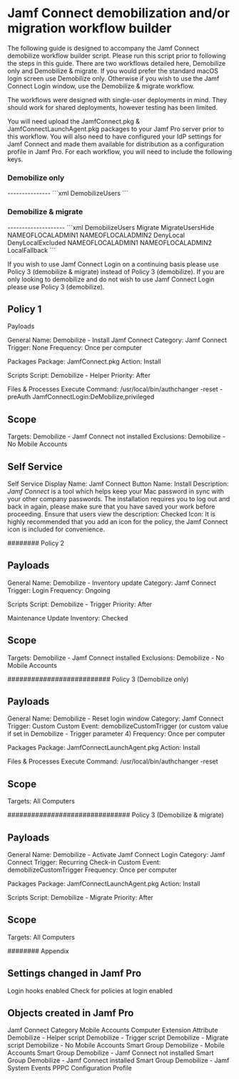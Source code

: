 <h1>Jamf Connect demobilization and/or migration workflow builder</h1>

The following guide is designed to accompany the Jamf Connect demobilize workflow builder script. Please run this script prior to following the steps in this guide. There are two workflows detailed here, Demobilize only and Demobilize & migrate. If you would prefer the standard macOS login screen use Demobilize only. Otherwise if you wish to use the Jamf Connect Login window, use the Demobilize & migrate workflow.

The workflows were designed with single-user deployments in mind. They should work for shared deployments, however testing has been limited.

You will need upload the JamfConnect.pkg & JamfConnectLaunchAgent.pkg packages to your Jamf Pro server prior to this workflow. You will also need to have configured your IdP settings for Jamf Connect and made them available for distribution as a configuration profile in Jamf Pro. For each workflow, you will need to include the following keys.

<h3>Demobilize only</h3>
---------------
```xml
<key>DemobilizeUsers</key>
	<true/>
```

<h3>Demobilize & migrate</h3>
--------------------
```xml
<key>DemobilizeUsers</key>
	<true/>
<key>Migrate</key>
	<true/>
<key>MigrateUsersHide</key>
	<array>
		<string>NAMEOFLOCALADMIN1</string>
		<string>NAMEOFLOCALADMIN2</string>
	</array>
<key>DenyLocal</key>
	<true/>
<key>DenyLocalExcluded</key>
	<array>
		<string>NAMEOFLOCALADMIN1</string>
		<string>NAMEOFLOCALADMIN2</string>
	</array>
<key>LocalFallback</key>
	<true/>
```

If you wish to use Jamf Connect Login on a continuing basis please use Policy 3 (demobilize & migrate) instead of Policy 3 (demobilize). If you are only looking to demobilize and do not wish to use Jamf Connect Login please use Policy 3 (demobilize).

Policy 1
--------

Payloads

General
Name: Demobilize - Install Jamf Connect
Category: Jamf Connect
Trigger: None
Frequency: Once per computer

Packages
Package: JamfConnect.pkg
Action: Install

Scripts
Script: Demobilize - Helper
Priority: After

Files & Processes
Execute Command: /usr/local/bin/authchanger -reset -preAuth JamfConnectLogin:DeMobilize,privileged

Scope
-----
Targets: Demobilize - Jamf Connect not installed
Exclusions: Demobilize - No Mobile Accounts

Self Service
------------
Self Service Display Name: Jamf Connect
Button Name: Install
Description: *Jamf Connect* is a tool which helps keep your Mac password in sync with your other company passwords. The installation requires you to log out and back in again, please make sure that you have saved your work before proceeding.
Ensure that users view the description: Checked
Icon: It is highly recommended that you add an icon for the policy, the Jamf Connect icon is included for convenience.

########
Policy 2

Payloads
--------
General
Name: Demobilize - Inventory update
Category: Jamf Connect
Trigger: Login
Frequency: Ongoing

Scripts
Script: Demobilize - Trigger
Priority: After

Maintenance
Update Inventory: Checked

Scope
-----
Targets: Demobilize - Jamf Connect installed
Exclusions: Demobilize - No Mobile Accounts

##########################
Policy 3 (Demobilize only)

Payloads
--------
General
Name: Demobilize - Reset login window
Category: Jamf Connect
Trigger: Custom
Custom Event: demobilizeCustomTrigger (or custom value if set in Demobilize - Trigger parameter 4)
Frequency: Once per computer

Packages
Package: JamfConnectLaunchAgent.pkg
Action: Install

Files & Processes
Execute Command: /usr/local/bin/authchanger -reset

Scope
-----
Targets: All Computers

###############################
Policy 3 (Demobilize & migrate)

Payloads
--------
General
Name: Demobilize - Activate Jamf Connect Login
Category: Jamf Connect
Trigger: Recurring Check-in
Custom Event: demobilizeCustomTrigger
Frequency: Once per computer

Packages
Package: JamfConnectLaunchAgent.pkg
Action: Install

Scripts
Script: Demobilize - Migrate
Priority: After

Scope
-----
Targets: All Computers


########
Appendix

Settings changed in Jamf Pro
----------------------------
Login hooks enabled
Check for policies at login enabled

Objects created in Jamf Pro
---------------------------
Jamf Connect Category
Mobile Accounts Computer Extension Attribute
Demobilize - Helper script
Demobilize - Trigger script
Demobilize - Migrate script
Demobilize - No Mobile Accounts Smart Group
Demobilize - Mobile Accounts Smart Group
Demobilize - Jamf Connect not installed Smart Group
Demobilize - Jamf Connect installed Smart Group
Demobilize - Jamf System Events PPPC Configuration Profile